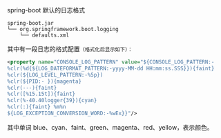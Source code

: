 <span class="title">spring-boot 默认的日志格式</span>

```
spring-boot.jar
└── org.springframework.boot.logging
    └── defaults.xml
```

其中有一段日志的格式配置<small>（格式化后显示如下）：</small>

```xml
<property name="CONSOLE_LOG_PATTERN" value="${CONSOLE_LOG_PATTERN:-
%clr(%d{${LOG_DATEFORMAT_PATTERN:-yyyy-MM-dd HH:mm:ss.SSS}}){faint} 
%clr(${LOG_LEVEL_PATTERN:-%5p}) 
%clr(${PID:- }){magenta} 
%clr(---){faint} 
%clr([%15.15t]){faint} 
%clr(%-40.40logger{39}){cyan} 
%clr(:){faint} %m%n
${LOG_EXCEPTION_CONVERSION_WORD:-%wEx}}"/>
```

其中单词 blue、cyan、faint、green、magenta、red、yellow，表示颜色。